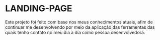 # LANDING-PAGE
Este projeto foi feito com base nos meus conhecimentos atuais, afim de continuar me desenvolvendo por meio da aplicação das ferramentas das quais tenho contato no meu dia a dia como pessoa desenvolvedora.

